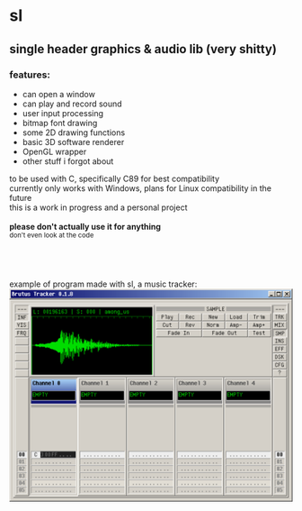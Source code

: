 # sl
## single header graphics &amp; audio lib (very shitty)

### features:
- can open a window
- can play and record sound
- user input processing
- bitmap font drawing
- some 2D drawing functions
- basic 3D software renderer
- OpenGL wrapper
- other stuff i forgot about

to be used with C, specifically C89 for best compatibility<br>
currently only works with Windows, plans for Linux compatibility in the future<br>
this is a work in progress and a personal project<br><br>
<b>please don't actually use it for anything</b><br>
<sup>don't even look at the code</sup>
<br><br><br><br>

example of program made with sl, a music tracker:<br>
![example](https://github.com/chien32/sl/blob/main/tracker.png)
